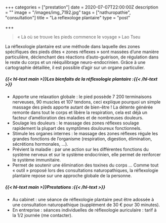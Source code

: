 +++
categories = ["prestation"]
date = 2020-07-07T22:00:00Z
description = ""
image = "/images/img_7192.jpg"
tags = ["nathuropathie", "consultation"]
title = "La reflexologe plantaire"
type = "post"

+++
> « Là où se trouve les pieds commence le voyage » Lao Tseu

La réflexologie plantaire est une méthode dans laquelle des zones spécifiques des pieds dites « zones réflexes » sont massées d’une manière particulière, déclenchant des réactions d’auto-guérison, de régulation dans le reste du corps et un rééquilibrage neuro-endocrinien. Grâce à une cartographie détaillée, il est possible d’agir sur un organe particulier.

##### {{< hl-text main >}}Les bienfaits de la réflexologie plantaire :{{< /hl-text >}}

* Apporte une relaxation globale : le pied possède 7 200 terminaisons nerveuses, 90 muscles et 107 tendons, ceci explique pourquoi un simple massage des pieds apporte autant de bien-être ! La détente générée remonte dans tout le corps et libère la respiration, cela est déjà un facteur d’amélioration des maladies et de nombreuses douleurs.
* Soulage les douleurs : le massage des zones réflexes soulage rapidement la plupart des symptômes douloureux fonctionnels.
* Stimule les organes internes : le massage des zones réflexes régule les grandes fonctions de l’organisme (respiration, digestion, élimination, sécrétions hormonales, ...).
* Prévient la maladie : par une action sur les différentes fonctions du système nerveux et sur le système endocrinien, elle permet de renforcer le système immunitaire.
* Permet de soutenir une élimination des toxines du corps ... Comme tout « outil » proposé lors des consultations naturopathiques, la réflexologie plantaire repose sur une approche globale de la personne.

##### {{< hl-text main >}}Prestations :{{< /hl-text >}}

* Au cabinet : une séance de réflexologie plantaire peut être adossée à une consultation naturopathique (supplément de 30 € pour 30 minutes).
* En entreprise : séances individuelles de réflexologie auriculaire : tarif à la 1/2 journée (me contacter).